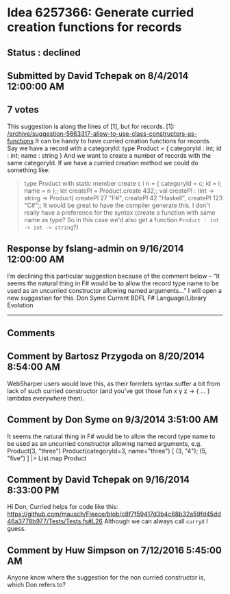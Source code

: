 # Idea 6257366: Generate curried creation functions for records #

## Status : declined

## Submitted by David Tchepak on 8/4/2014 12:00:00 AM

## 7 votes

This suggestion is along the lines of [1], but for records.
[1]: [/archive/suggestion-5663317-allow-to-use-class-constructors-as-functions](/archive/suggestion-5663317-allow-to-use-class-constructors-as-functions.md)
It can be handy to have curried creation functions for records.
Say we have a record with a categoryId:
type Product = { categoryId : int; id : int; name : string }
And we want to create a number of records with the same categoryId. If we have a curried creation method we could do something like:
> type Product with static member create c i n = { categoryId = c; id = i; name = n };;
> let createPl = Product.create 432;;
val createPl : (int -> string -> Product)
> createPl 27 "F#", createPl 42 "Haskell", createPl 123 "C#";;
It would be great to have the compiler generate this. I don't really have a preference for the syntax (create a function with same name as type? So in this case we'd also get a function `Product : int -> int -> string`?)



## Response by fslang-admin on 9/16/2014 12:00:00 AM

I’m declining this particular suggestion because of the comment below – “It seems the natural thing in F# would be to allow the record type name to be used as an uncurried constructor allowing named arguments…”
I will open a new suggestion for this.
Don Syme
Current BDFL F# Language/Library Evolution

------------------------
## Comments


## Comment by Bartosz Przygoda on 8/20/2014 8:54:00 AM
WebSharper users would love this, as their formlets syntax suffer a bit from lack of such curried constructor (and you've got those fun x y z -> { ... } lambdas everywhere then).


## Comment by Don Syme on 9/3/2014 3:51:00 AM
It seems the natural thing in F# would be to allow the record type name to be used as an uncurried constructor allowing named arguments, e.g.
Product(3, "three")
Product(categoryId=3, name="three")
[ (3, "4"); (5, "five") ] |> List.map Product


## Comment by David Tchepak on 9/16/2014 8:33:00 PM
Hi Don,
Curried helps for code like this:
https://github.com/mausch/Fleece/blob/c8f7f59417d3b4c68b32a59fd45dd46a3778b977/Tests/Tests.fs#L26
Although we can always call `curryX` I guess.


## Comment by Huw Simpson on 7/12/2016 5:45:00 AM
Anyone know where the suggestion for the non curried constructor is, which Don refers to?

